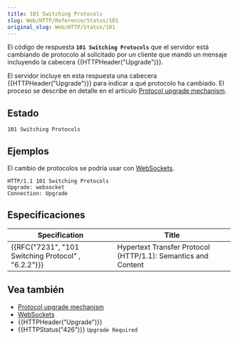 ```yaml
---
title: 101 Switching Protocols
slug: Web/HTTP/Reference/Status/101
original_slug: Web/HTTP/Status/101
---
```


El código de respuesta **`101 Switching Protocols`** que el servidor está cambiando de protocolo al solicitado por un cliente que mandó un mensaje incluyendo la cabecera {{HTTPHeader("Upgrade")}}.

El servidor incluye en esta respuesta una cabecera {{HTTPHeader("Upgrade")}} para indicar a qué protocolo ha cambiado. El proceso se describe en detalle en el artículo [Protocol upgrade mechanism](/es/docs/Web/HTTP/Guides/Protocol_upgrade_mechanism).

## Estado

```
101 Switching Protocols
```

## Ejemplos

El cambio de protocolos se podría usar con [WebSockets](/es/docs/Web/API/WebSockets_API).

```
HTTP/1.1 101 Switching Protocols
Upgrade: websocket
Connection: Upgrade
```

## Especificaciones

| Specification                                       | Title                                                         |
| --------------------------------------------------- | ------------------------------------------------------------- |
| {{RFC("7231", "101 Switching Protocol" , "6.2.2")}} | Hypertext Transfer Protocol (HTTP/1.1): Semantics and Content |

## Vea también

- [Protocol upgrade mechanism](/es/docs/Web/HTTP/Guides/Protocol_upgrade_mechanism)
- [WebSockets](/es/docs/Web/API/WebSockets_API)
- {{HTTPHeader("Upgrade")}}
- {{HTTPStatus("426")}} `Upgrade Required`
